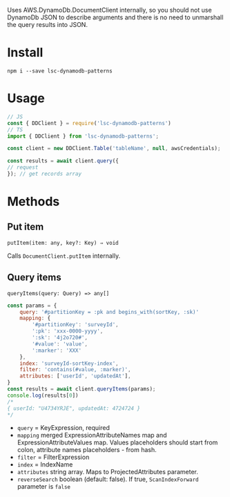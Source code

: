 Uses AWS.DynamoDb.DocumentClient internally, so you should not use DynamoDb JSON to describe arguments and there is no need to unmarshall the query results into JSON.

# Install

```shell
npm i --save lsc-dynamodb-patterns
```

# Usage

```javascript
// JS
const { DDClient } = require('lsc-dynamodb-patterns')
// TS
import { DDClient } from 'lsc-dynamodb-patterns';

const client = new DDClient.Table('tableName', null, awsCredentials);

const results = await client.query({
// request
}); // get records array
```

# Methods

## Put item

`putItem(item: any, key?: Key) ⇒ void`

Calls  `DocumentClient.putItem` internally.

## Query items

`queryItems(query: Query) => any[]`

```javascript
const params = {
	query: '#partitionKey = :pk and begins_with(sortKey, :sk)'
	mapping: {
		'#partitionKey': 'surveyId',
		':pk': 'xxx-0000-yyyy',
		':sk': '4j2o720#',
		'#value': 'value',
		':marker': 'XXX'
	},
	index: 'surveyId-sortKey-index',
	filter: 'contains(#value, :marker)',
	attributes: ['userId', 'updatedAt'],	
}
const results = await client.queryItems(params);
console.log(results[0])
/* 
{ userId: "U4734YRJE", updatedAt: 4724724 }
*/
```

- `query` = KeyExpression, required
- `mapping` merged ExpressionAttributeNames map and ExpressionAttributeValues map. Values placeholders should start from colon, attribute names placeholders - from hash.
- `filter` = FilterExpression
- `index` = IndexName
- `attributes` string array. Maps to ProjectedAttributes parameter.
- `reverseSearch` boolean (default: false). If true, `ScanIndexForward` parameter is `false`